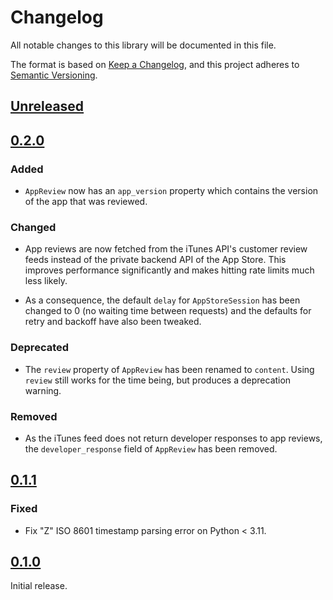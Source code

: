 # Changelog

All notable changes to this library will be documented in this file.

The format is based on [Keep a Changelog](https://keepachangelog.com/en/1.1.0/),
and this project adheres to [Semantic Versioning](https://semver.org/spec/v2.0.0.html).

## [Unreleased]

## [0.2.0]

### Added

* `AppReview` now has an `app_version` property which contains the version
  of the app that was reviewed.

### Changed

* App reviews are now fetched from the iTunes API's customer review feeds
  instead of the private backend API of the App Store. This improves
  performance significantly and makes hitting rate limits much less likely.

* As a consequence, the default `delay` for `AppStoreSession` has been
  changed to 0 (no waiting time between requests) and the defaults for
  retry and backoff have also been tweaked.

### Deprecated

* The `review` property of `AppReview` has been renamed to `content`.
  Using `review` still works for the time being, but produces a deprecation
  warning.

### Removed

* As the iTunes feed does not return developer responses to app reviews,
  the `developer_response` field of `AppReview` has been removed.


## [0.1.1]

### Fixed

* Fix "Z" ISO 8601 timestamp parsing error on Python < 3.11.

## [0.1.0]

Initial release.

[unreleased]: https://github.com/futurice/app-store-web-scraper/compare/v0.2.0...HEAD
[0.2.0]: https://github.com/futurice/app-store-web-scraper/compare/v0.1.1...v0.2.0
[0.1.1]: https://github.com/futurice/app-store-web-scraper/compare/v0.1.0...v0.1.1
[0.1.0]: https://github.com/futurice/app-store-web-scraper/releases/tag/v0.1.0
